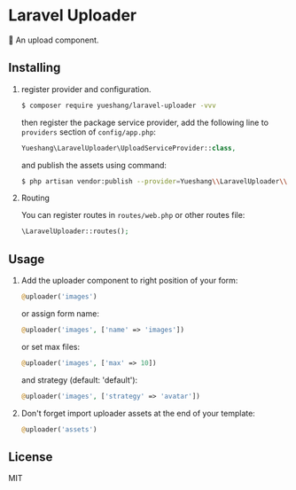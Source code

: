 # Laravel Uploader

:palm_tree: An upload component.

## Installing

1. register provider and configuration.
    ```sh
    $ composer require yueshang/laravel-uploader -vvv
    ```

    then register the package service provider, add the following line to `providers` section of `config/app.php`:


    ```php
    Yueshang\LaravelUploader\UploadServiceProvider::class,
    ```

    and publish the assets using command:

    ```sh
    $ php artisan vendor:publish --provider=Yueshang\\LaravelUploader\\UploadServiceProvider
    ```

2. Routing

    You can register routes in `routes/web.php` or other routes file:

    ```php
    \LaravelUploader::routes();
    ```

## Usage

1. Add the uploader component to right position of your form:

    ```php
    @uploader('images')
    ```

    or assign form name:

    ```php
    @uploader('images', ['name' => 'images'])
    ```

    or set max files:

    ```php
    @uploader('images', ['max' => 10])
    ```

    and strategy (default: 'default'):

    ```php
    @uploader('images', ['strategy' => 'avatar'])
    ```

2. Don't forget import uploader assets at the end of your template:

    ```php
    @uploader('assets')
    ```

## License

MIT
